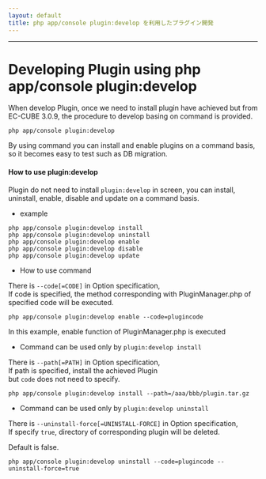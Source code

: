 ```yaml
---
layout: default
title: php app/console plugin:develop を利用したプラグイン開発
---
```


---

# Developing Plugin using php app/console plugin:develop 


When develop Plugin, once we need to install plugin have achieved 
but from EC-CUBE 3.0.9, the procedure to develop basing on command is provided.

```
php app/console plugin:develop
```

By using command you can install and enable plugins on a command basis, 
so it becomes easy to test such as DB migration.


#### How to use plugin:develop


Plugin do not need to install ```plugin:develop``` in screen, 
you can install, uninstall, enable, disable and update on a command basis.


* example

```
php app/console plugin:develop install
php app/console plugin:develop uninstall
php app/console plugin:develop enable
php app/console plugin:develop disable
php app/console plugin:develop update
```


* How to use command 

There is ```--code[=CODE]``` in Option specification,  
If code is specified, the method corresponding with PluginManager.php of specified code will be executed.

```
php app/console plugin:develop enable --code=plugincode
```
In this example, enable function of PluginManager.php is executed


* Command can be used only by  ```plugin:develop install``` 

There is ```--path[=PATH]``` in Option specification,  
If path is specified, install the achieved Plugin   
but ```code``` does not need to specify.  

```
php app/console plugin:develop install --path=/aaa/bbb/plugin.tar.gz
```

* Command can be used only by ```plugin:develop uninstall``` 

There is ```--uninstall-force[=UNINSTALL-FORCE]``` in Option specification,  
If specify ```true```, directory of corresponding plugin will be deleted.

Default is false.

```
php app/console plugin:develop uninstall --code=plugincode --uninstall-force=true
```


